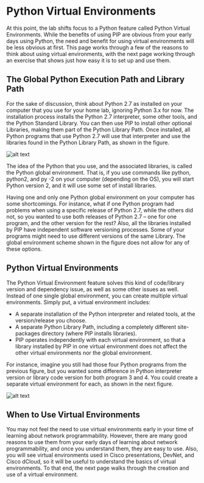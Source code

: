 # Python Virtual Environments

At this point, the lab shifts focus to a Python feature called Python Virtual Environments. While the benefits of using PIP are obvious from your early days using Python, the need and benefit for using virtual environments will be less obvious at first. This page works through a few of the reasons to think about using virtual environments, with the next page working through an exercise that shows just how easy it is to set up and use them.

## The Global Python Execution Path and Library Path

For the sake of discussion, think about Python 2.7 as installed on your computer that you use for your home lab, ignoring Python 3.x for now. The installation process installs the Python 2.7 interpreter, some other tools, and the Python Standard Library. You can then use PIP to install other optional Libraries, making them part of the Python Library Path. Once installed, all Python programs that use Python 2.7 will use that interpreter and use the libraries found in the Python Library Path, as shown in the figure.

![alt text](/posts/files/02-pip-ve-02-home-lab-pip-virtual-environment/assets/images/Desktop-2-07.png)

The idea of the Python that you use, and the associated libraries, is called the Python global environment. That is, if you use commands like python, python2, and py -2 on your computer (depending on the OS), you will start Python version 2, and it will use some set of install libraries.

Having one and only one Python global environment on your computer has some shortcomings. For instance, what if one Python program had problems when using a specific release of Python 2.7, while the others did not, so you wanted to use both releases of Python 2.7 – one for one program, and the other version for the rest? Also, all the libraries installed by PIP have independent software versioning processes. Some of your programs might need to use different versions of the same Library. The global environment scheme shown in the figure does not allow for any of these options.

## Python Virtual Environments

The Python Virtual Environment feature solves this kind of code/library version and dependency issue, as well as some other issues as well. Instead of one single global environment, you can create multiple virtual environments. Simply put, a virtual environment includes:

-   A separate installation of the Python interpreter and related tools, at the version/release you choose.
-   A separate Python Library Path, including a completely different site-packages directory (where PIP installs libraries).
-   PIP operates independently with each virtual environment, so that a library installed by PIP in one virtual environment does not affect the other virtual environments nor the global environment.

For instance, imagine you still had those four Python programs from the previous figure, but you wanted some difference in Python interpreter version or library code version for both program 3 and 4. You could create a separate virtual environment for each, as shown in the next figure.

![alt text](/posts/files/02-pip-ve-02-home-lab-pip-virtual-environment/assets/images/Desktop-2-08.png)

## When to Use Virtual Environments

You may not feel the need to use virtual environments early in your time of learning about network programmability. However, there are many good reasons to use them from your early days of learning about network programmability, and once you understand them, they are easy to use. Also, you will see virtual environments used in Cisco presentations, DevNet, and Cisco dCloud, so it will be useful to understand the basics of virtual environments. To that end, the next page walks through the creation and use of a virtual environment.
